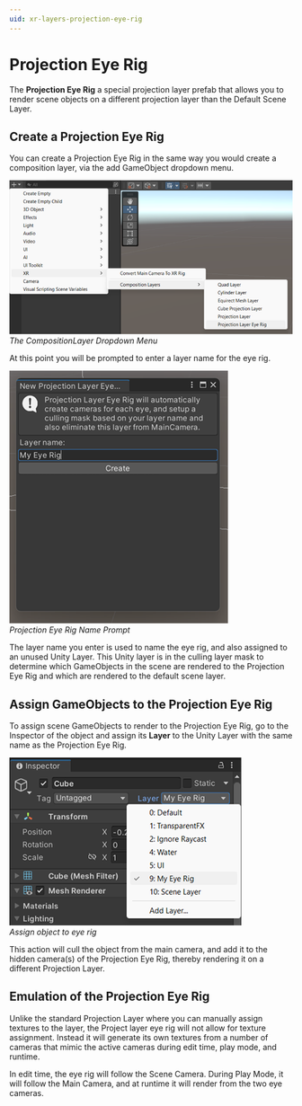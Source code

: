 ```yaml
---
uid: xr-layers-projection-eye-rig
---
```


# Projection Eye Rig

The **Projection Eye Rig** a special projection layer prefab that allows you to render scene objects on a different projection layer than the Default Scene Layer.

## Create a Projection Eye Rig

You can create a Projection Eye Rig in the same way you would create a composition layer, via the add GameObject dropdown menu.

![](images/Create-EyeRig.png)<br />*The CompositionLayer Dropdown Menu*

At this point you will be prompted to enter a layer name for the eye rig.

![](images/LayerNamePrompt.png)<br />*Projection Eye Rig Name Prompt*

The layer name you enter is used to name the eye rig, and also assigned to an unused Unity Layer. This Unity layer is in the culling layer mask to determine which GameObjects in the scene are rendered to the Projection Eye Rig and which are rendered to the default scene layer.

## Assign GameObjects to the Projection Eye Rig

To assign scene GameObjects to render to the Projection Eye Rig, go to the Inspector of the object and assign its **Layer** to the Unity Layer with the same name as the Projection Eye Rig.

![](images/AddToEyeRig.png)<br />*Assign object to eye rig*

This action will cull the object from the main camera, and add it to the hidden camera(s) of the Projection Eye Rig, thereby rendering it on a different Projection Layer.

## Emulation of the Projection Eye Rig

Unlike the standard Projection Layer where you can manually assign textures to the layer, the Project layer eye rig will not allow for texture assignment. Instead it will generate its own textures from a number of cameras that mimic the active cameras during edit time, play mode, and runtime.

In edit time, the eye rig will follow the Scene Camera. During Play Mode, it will follow the Main Camera, and at runtime it will render from the two eye cameras.
